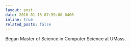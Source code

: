 ```yaml
---
layout: post
date: 2016-01-15 07:59:00-0400
inline: true
related_posts: false
---
```


Began Master of Science in Computer Science at UMass.

